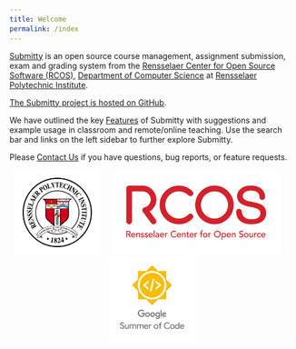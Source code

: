 ```yaml
---
title: Welcome
permalink: /index
---
```


[Submitty](http://submitty.org) 
is an open source course management, assignment submission, exam and
grading system from the [Rensselaer Center for Open Source Software (RCOS)](https://rcos.io/),
[Department of Computer Science](http://www.cs.rpi.edu/) at
[Rensselaer Polytechnic Institute](http://www.rpi.edu/).

[The Submitty project is hosted on GitHub](https://github.com/Submitty/). 


We have outlined the key [Features](/index/features) of Submitty with
suggestions and example usage in classroom and remote/online teaching.
Use the search bar and links on the left sidebar to further explore
Submitty.

Please [Contact Us](/contact) if you have questions, bug reports, or feature requests.

<center>
<img src="/images/RPI_seal_padding.png" width="150px">
&nbsp;&nbsp;&nbsp;
<img src="/images/RCOS_padding.png" width="300px">
&nbsp;&nbsp;&nbsp;
<img src="/images/GSoC_padding.png" width="150px">
</center>






